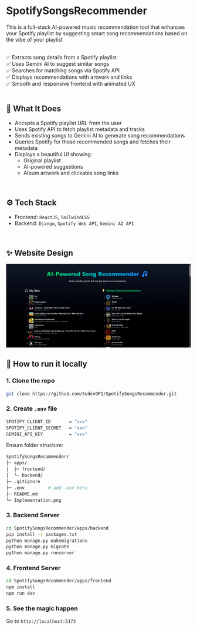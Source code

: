 # SpotifySongsRecommender

This is a full-stack AI-powered music recommendation tool that enhances your Spotify playlist by suggesting smart song recommendations based on the vibe of your playlist<br>
<br>

✅ Extracts song details from a Spotify playlist<br>
✅ Uses Gemini AI to suggest similar songs<br>
✅ Searches for matching songs via Spotify API<br>
✅ Displays recommendations with artwork and links<br>
✅ Smooth and responsive frontend with animated UX<br>
<br>

## 🧠 What It Does
- Accepts a Spotify playlist URL from the user
- Uses Spotify API to fetch playlist metadata and tracks
- Sends existing songs to Gemini AI to generate song recommendations
- Queries Spotify for those recommended songs and fetches their metadata
- Displays a beautiful UI showing:
  - Original playlist
  - AI-powered suggestions
  - Album artwork and clickable song links
<br>

## ⚙️ Tech Stack
- Frontend: `ReactJS`, `TailwindCSS`
- Backend: `Django`, `Spotify Web API`, `Gemini AI API`
<br>

## ✨ Website Design
![Example](https://raw.githubusercontent.com/SudevOP1/SpotifySongsRecommender/main/Implementation.png)
<br>

## 🚀 How to run it locally

### 1. Clone the repo
```bash
git clone https://github.com/SudevOP1/SpotifySongsRecommender.git
```

### 2. Create `.env` file
```bash
SPOTIFY_CLIENT_ID       = "xxx"
SPOTIFY_CLIENT_SECRET   = "xxx"
GEMINI_API_KEY          = "xxx"
```
Ensure folder structure:
```bash
SpotifySongsRecommender/
├─ apps/
│  ├─ frontend/
│  └─ backend/
├─ .gitignore
├─ .env         # add .env here
├─ README.md
└─ Implementation.png
```

### 3. Backend Server
```bash
cd SpotifySongsRecommender/apps/backend
pip install -r packages.txt
python manage.py makemigrations
python manage.py migrate
python manage.py runserver
```

### 4. Frontend Server
```bash
cd SpotifySongsRecommender/apps/frontend
npm install
npm run dev
```

### 5. See the magic happen
Go to `http://localhost:5173`<br>
<br>
